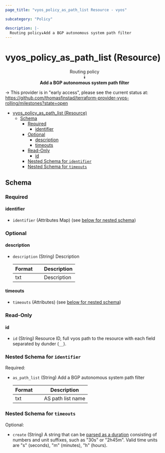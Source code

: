 ```yaml
---
page_title: "vyos_policy_as_path_list Resource - vyos"

subcategory: "Policy"

description: |-
  Routing policy⯯Add a BGP autonomous system path filter
---
```


# vyos_policy_as_path_list (Resource)
<center>

Routing policy  
⯯  
**Add a BGP autonomous system path filter**


</center>

-> This provider is in "early access", please see the current status at: https://github.com/thomasfinstad/terraform-provider-vyos-rolling/milestones?state=open

<!--TOC-->

- [vyos_policy_as_path_list (Resource)](#vyos_policy_as_path_list-resource)
  - [Schema](#schema)
    - [Required](#required)
      - [identifier](#identifier)
    - [Optional](#optional)
      - [description](#description)
      - [timeouts](#timeouts)
    - [Read-Only](#read-only)
      - [id](#id)
    - [Nested Schema for `identifier`](#nested-schema-for-identifier)
    - [Nested Schema for `timeouts`](#nested-schema-for-timeouts)

<!--TOC-->

<!-- schema generated by tfplugindocs -->
## Schema

### Required

#### identifier
- `identifier` (Attributes Map) (see [below for nested schema](#nestedatt--identifier))

### Optional

#### description
- `description` (String) Description

    |  Format  &emsp;|  Description  |
    |----------|---------------|
    |  txt     &emsp;|  Description  |
#### timeouts
- `timeouts` (Attributes) (see [below for nested schema](#nestedatt--timeouts))

### Read-Only

#### id
- `id` (String) Resource ID, full vyos path to the resource with each field separated by dunder (`__`).

<a id="nestedatt--identifier"></a>
### Nested Schema for `identifier`

Required:

- `as_path_list` (String) Add a BGP autonomous system path filter

    |  Format  &emsp;|  Description        |
    |----------|---------------------|
    |  txt     &emsp;|  AS path list name  |


<a id="nestedatt--timeouts"></a>
### Nested Schema for `timeouts`

Optional:

- `create` (String) A string that can be [parsed as a duration](https://pkg.go.dev/time#ParseDuration) consisting of numbers and unit suffixes, such as &#34;30s&#34; or &#34;2h45m&#34;. Valid time units are &#34;s&#34; (seconds), &#34;m&#34; (minutes), &#34;h&#34; (hours).
